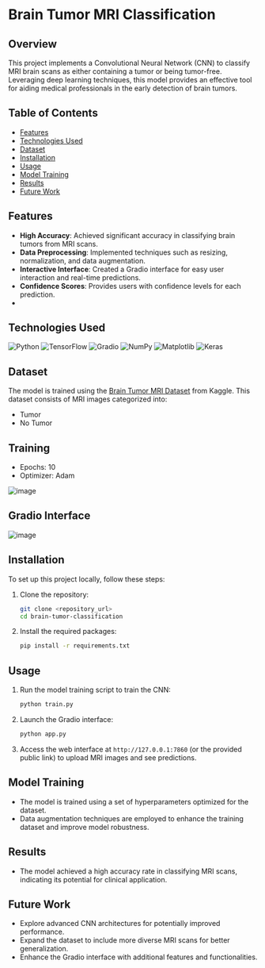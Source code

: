 # Brain Tumor MRI Classification

## Overview
This project implements a Convolutional Neural Network (CNN) to classify MRI brain scans as either containing a tumor or being tumor-free. Leveraging deep learning techniques, this model provides an effective tool for aiding medical professionals in the early detection of brain tumors.

 
## Table of Contents

- [Features](#features)
- [Technologies Used](#technologies-used)
- [Dataset](#dataset)
- [Installation](#installation)
- [Usage](#usage)
- [Model Training](#model-training)
- [Results](#results)
- [Future Work](#future-work)


## Features

- **High Accuracy**: Achieved significant accuracy in classifying brain tumors from MRI scans.
- **Data Preprocessing**: Implemented techniques such as resizing, normalization, and data augmentation.
- **Interactive Interface**: Created a Gradio interface for easy user interaction and real-time predictions.
- **Confidence Scores**: Provides users with confidence levels for each prediction.
- 
## Technologies Used
![Python](https://img.shields.io/badge/Python-3670A0?style=for-the-badge&logo=python&logoColor=white) 
![TensorFlow](https://img.shields.io/badge/TensorFlow-E03C31?style=for-the-badge&logo=tensorflow&logoColor=white) 
![Gradio](https://img.shields.io/badge/Gradio-FF5A5F?style=for-the-badge&logo=gradio&logoColor=white) 
![NumPy](https://img.shields.io/badge/NumPy-013243?style=for-the-badge&logo=numpy&logoColor=white) 
![Matplotlib](https://img.shields.io/badge/Matplotlib-003B57?style=for-the-badge&logo=matplotlib&logoColor=white)
![Keras](https://img.shields.io/badge/Keras-D00000?style=for-the-badge&logo=keras&logoColor=white)


## Dataset
The model is trained using the [Brain Tumor MRI Dataset](https://www.kaggle.com/masoudnickparvar/brain-tumor-mri-dataset) from Kaggle. This dataset consists of MRI images categorized into:
- Tumor
- No Tumor
  
## Training
* Epochs: 10
* Optimizer: Adam

![image](https://github.com/user-attachments/assets/20682622-0890-48af-9884-863cf7fce47f)

## Gradio Interface
![image](https://github.com/user-attachments/assets/4d1b3e18-4195-45a2-8663-723ace7bc284)












## Installation

To set up this project locally, follow these steps:

1. Clone the repository:
    ```bash
    git clone <repository_url>
    cd brain-tumor-classification
    ```

2. Install the required packages:
    ```bash
    pip install -r requirements.txt
    ```

## Usage

1. Run the model training script to train the CNN:
    ```bash
    python train.py
    ```

2. Launch the Gradio interface:
    ```bash
    python app.py
    ```

3. Access the web interface at `http://127.0.0.1:7860` (or the provided public link) to upload MRI images and see predictions.

## Model Training

- The model is trained using a set of hyperparameters optimized for the dataset.
- Data augmentation techniques are employed to enhance the training dataset and improve model robustness.

## Results

- The model achieved a high accuracy rate in classifying MRI scans, indicating its potential for clinical application.

## Future Work

- Explore advanced CNN architectures for potentially improved performance.
- Expand the dataset to include more diverse MRI scans for better generalization.
- Enhance the Gradio interface with additional features and functionalities.






